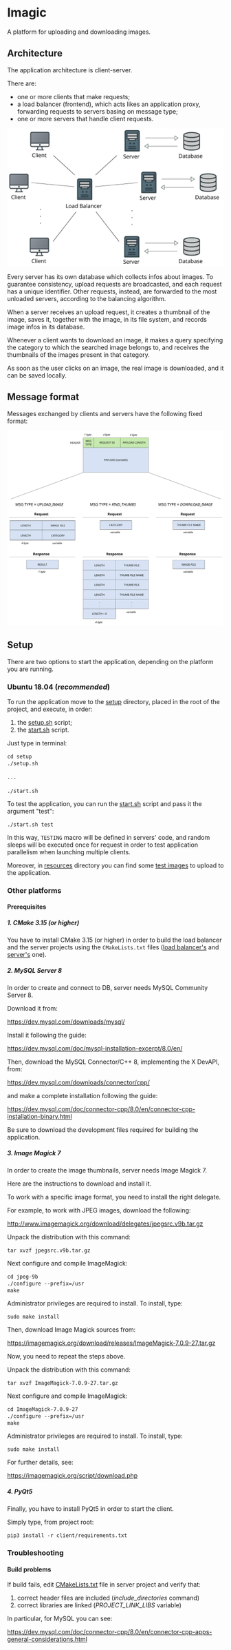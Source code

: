 # Imagic

A platform for uploading and downloading images.

## Architecture

The application architecture is client-server.

There are:

- one or more clients that make requests;
- a load balancer (frontend), which acts likes an application proxy, forwarding requests to servers basing on message type;
- one or more servers that handle client requests.

<img width="700" src="resources/imagic_architecture.svg">

Every server has its own database which collects infos about images. To guarantee consistency, upload requests are broadcasted, and each request has a unique identifier. Other requests, instead, are forwarded to the most unloaded servers, according to the balancing algorithm.

When a server receives an upload request, it creates a thumbnail of the image, saves it, together with the image, in its file system, and records image infos in its database.

Whenever a client wants to download an image, it makes a query specifying the category to which the searched image belongs to, and receives the thumbnails of the images present in that category.

As soon as the user clicks on an image, the real image is downloaded, and it can be saved locally.

## Message format

Messages exchanged by clients and servers have the following fixed format:

<img src="resources/message_format.svg">

## Setup

There are two options to start the application, depending on the platform you are running.

### Ubuntu 18.04 (*recommended*)

To run the application move to the [setup](setup) directory, placed in the root of the project, and execute, in order:

1. the [setup.sh](setup/setup.sh) script;
2. the [start.sh](setup/start.sh) script.

Just type in terminal:

```
cd setup
./setup.sh

...

./start.sh
```

To test the application, you can run the [start.sh](setup/start.sh) script and pass it the argument "test":

```
./start.sh test
```

In this way, `TESTING` macro will be defined in servers' code, and random sleeps will be executed once for request in order to test application parallelism when launching multiple clients.

Moreover, in [resources](resources) directory you can find some [test images](resources/test_images) to upload to the application.

### Other platforms

#### Prerequisites

##### 1. CMake 3.15 (or higher)

You have to install CMake 3.15 (or higher) in order to build the load balancer and the server projects using the `CMakeLists.txt` files ([load balancer's](load_balancer/CMakeLists.txt) and [server's](server/CMakeLists.txt) one).

##### 2. MySQL Server 8

In order to create and connect to DB, server needs MySQL Community Server 8.

Download it from:

https://dev.mysql.com/downloads/mysql/

Install it following the guide:

https://dev.mysql.com/doc/mysql-installation-excerpt/8.0/en/

Then, download the MySQL Connector/C++ 8, implementing the X DevAPI, from:

https://dev.mysql.com/downloads/connector/cpp/

and make a complete installation following the guide:

https://dev.mysql.com/doc/connector-cpp/8.0/en/connector-cpp-installation-binary.html

Be sure to download the development files required for building the application.

##### 3. Image Magick 7

In order to create the image thumbnails, server needs Image Magick 7.

Here are the instructions to download and install it.

To work with a specific image format, you need to install the right delegate.

For example, to work with JPEG images, download the following:

http://www.imagemagick.org/download/delegates/jpegsrc.v9b.tar.gz

Unpack the distribution with this command:

```
tar xvzf jpegsrc.v9b.tar.gz
```

Next configure and compile ImageMagick:

```
cd jpeg-9b
./configure --prefix=/usr
make
```

Administrator privileges are required to install. To install, type:

```
sudo make install
```

Then, download Image Magick sources from:

https://imagemagick.org/download/releases/ImageMagick-7.0.9-27.tar.gz

Now, you need to repeat the steps above.

Unpack the distribution with this command:

```
tar xvzf ImageMagick-7.0.9-27.tar.gz
```

Next configure and compile ImageMagick:

```
cd ImageMagick-7.0.9-27
./configure --prefix=/usr
make
```

Administrator privileges are required to install. To install, type:

```
sudo make install
```

For further details, see:

https://imagemagick.org/script/download.php

##### 4. PyQt5

Finally, you have to install PyQt5 in order to start the client.

Simply type, from project root:

```
pip3 install -r client/requirements.txt
```

### Troubleshooting

#### Build problems

If build fails, edit [CMakeLists.txt](server/CMakeLists.txt) file in server project and verify that:

1. correct header files are included (*include_directories* command)
2. correct libraries are linked (*PROJECT_LINK_LIBS* variable)

In particular, for MySQL you can see:

https://dev.mysql.com/doc/connector-cpp/8.0/en/connector-cpp-apps-general-considerations.html
